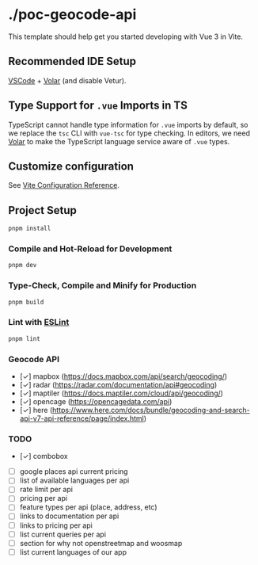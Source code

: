 # ./poc-geocode-api

This template should help get you started developing with Vue 3 in Vite.

## Recommended IDE Setup

[VSCode](https://code.visualstudio.com/) + [Volar](https://marketplace.visualstudio.com/items?itemName=Vue.volar) (and disable Vetur).

## Type Support for `.vue` Imports in TS

TypeScript cannot handle type information for `.vue` imports by default, so we replace the `tsc` CLI with `vue-tsc` for type checking. In editors, we need [Volar](https://marketplace.visualstudio.com/items?itemName=Vue.volar) to make the TypeScript language service aware of `.vue` types.

## Customize configuration

See [Vite Configuration Reference](https://vite.dev/config/).

## Project Setup

```sh
pnpm install
```

### Compile and Hot-Reload for Development

```sh
pnpm dev
```

### Type-Check, Compile and Minify for Production

```sh
pnpm build
```

### Lint with [ESLint](https://eslint.org/)

```sh
pnpm lint
```

### Geocode API

- [✓] mapbox (https://docs.mapbox.com/api/search/geocoding/)
- [✓] radar (https://radar.com/documentation/api#geocoding)
- [✓] maptiler (https://docs.maptiler.com/cloud/api/geocoding/)
- [✓] opencage (https://opencagedata.com/api)
- [✓] here (https://www.here.com/docs/bundle/geocoding-and-search-api-v7-api-reference/page/index.html)

### TODO

- [✓] combobox
- [ ] google places api current pricing
- [ ] list of available languages per api
- [ ] rate limit per api
- [ ] pricing per api
- [ ] feature types per api (place, address, etc)
- [ ] links to documentation per api
- [ ] links to pricing per api
- [ ] list current queries per api
- [ ] section for why not openstreetmap and woosmap
- [ ] list current languages of our app
